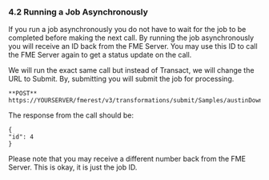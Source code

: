 ### 4.2 Running a Job Asynchronously

If you run a job asynchronously you do not have to wait for the job to
be completed before making the next call. By running the job
asynchronously you will receive an ID back from the FME Server. You may
use this ID to call the FME Server again to get a status update on the
call.

We will run the exact same call but instead of Transact, we will change
the URL to Submit. By, submitting you will submit the job for
processing.


    **POST** https://YOURSERVER/fmerest/v3/transformations/submit/Samples/austinDownload.fmw


The response from the call should be:

    {
    "id": 4
    }   

Please note that you may receive a different number back from the FME
Server. This is okay, it is just the job ID.
